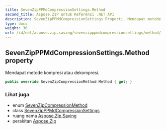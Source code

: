 ```yaml
---
title: SevenZipPPMdCompressionSettings.Method
second_title: Aspose.ZIP untuk Referensi .NET API
description: SevenZipPPMdCompressionSettings Properti. Mendapat metode kompresi atau dekompresi.
type: docs
weight: 30
url: /id/net/aspose.zip.saving/sevenzipppmdcompressionsettings/method/
---
```

## SevenZipPPMdCompressionSettings.Method property

Mendapat metode kompresi atau dekompresi.

```csharp
public override SevenZipCompressionMethod Method { get; }
```

### Lihat juga

* enum [SevenZipCompressionMethod](../../sevenzipcompressionmethod/)
* class [SevenZipPPMdCompressionSettings](../)
* ruang nama [Aspose.Zip.Saving](../../sevenzipppmdcompressionsettings/)
* perakitan [Aspose.Zip](../../../)


